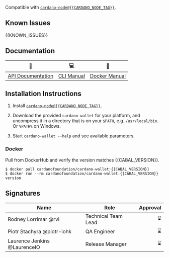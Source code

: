 <!-- Short optional summary -->

Compatible with [`cardano-node@{{CARDANO_NODE_TAG}}`](https://github.com/IntersectMBO/cardano-node/releases/tag/{{CARDANO_NODE_TAG}}).


## Known Issues

<!-- Bugs known at the moment of the release, or discovered after and not fixed -->

{{KNOWN_ISSUES}}

## Documentation

<!-- A snapshot of the documentation at the time of releasing. -->

| :closed_book: | :computer: | :whale: |
| -- | -- | -- |
| [API Documentation](https://cardano-foundation.github.io/cardano-wallet/releases/{{GIT_TAG}}/api) | [CLI Manual](https://cardano-foundation.github.io/cardano-wallet/releases/{{GIT_TAG}}/user-guide/cli) | [Docker Manual](https://cardano-foundation.github.io/cardano-wallet/releases/{{GIT_TAG}}/user-guide/Docker) |

## Installation Instructions

<!-- Specific installation steps for this particular release. This should
basically captures whatever is currently available on the repository at
the moment of releasing. -->

1. Install [`cardano-node@{{CARDANO_NODE_TAG}}`](https://github.com/IntersectMBO/cardano-node/releases/tag/{{CARDANO_NODE_TAG}}).

2. Download the provided `cardano-wallet` for your platform, and uncompress it in a directory that is on your `$PATH`, e.g. `/usr/local/bin`. Or `%PATH%` on Windows.

3. Start `cardano-wallet --help` and see available parameters.

### Docker

Pull from DockerHub and verify the version matches {{CABAL_VERSION}}.

```
$ docker pull cardanofoundation/cardano-wallet:{{CABAL_VERSION}}
$ docker run --rm cardanofoundation/cardano-wallet:{{CABAL_VERSION}} version
```

## Signatures

<!-- Signatures of people responsible for the release -->

Name                           | Role                | Approval
---                            | ---                 | ---:
Rodney Lorrimar @rvl           | Technical Team Lead | :hourglass:
Piotr Stachyra @piotr-iohk     | QA Engineer         | :hourglass:
Laurence Jenkins @LaurenceIO   | Release Manager     | :hourglass:
